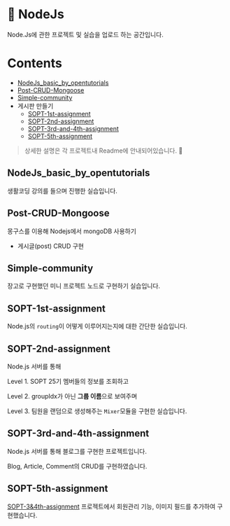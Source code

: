 

# :green_book: ​NodeJs 

Node.Js에 관한 프로젝트 및 실습을 업로드 하는 공간입니다.

# Contents

- [NodeJs_basic_by_opentutorials](#nodejs-basic-by-opentutorials)
- [Post-CRUD-Mongoose](#post-crud-mongoose)
- [Simple-community](#simple-community)
- 게시판 만들기
  - [SOPT-1st-assignment](#sopt-1st-assignment)
  - [SOPT-2nd-assignment](#sopt-2nd-assignment)
  - [SOPT-3rd-and-4th-assignment](#sopt-3rd-and-4th-assignment)
  - [SOPT-5th-assignment](#sopt-5th-assignment)



> 상세한 설명은 각 프로젝트내 Readme에 안내되어있습니다. :eyes:



## NodeJs_basic_by_opentutorials

생활코딩 강의를 들으며 진행한 실습입니다.



## Post-CRUD-Mongoose

몽구스를 이용해 Nodejs에서 mongoDB 사용하기

- 게시글(post) CRUD 구현



## Simple-community

장고로 구현했던 미니 프로젝트 노드로 구현하기 실습입니다.



## SOPT-1st-assignment

Node.js의 `routing`이 어떻게 이루어지는지에 대한 간단한 실습입니다.



## SOPT-2nd-assignment

Node.js  서버를 통해 

Level 1. SOPT 25기 멤버들의 정보를 조회하고

Level 2. groupIdx가 아닌 **그룹 이름**으로 보여주며

Level 3. 팀원을 랜덤으로 생성해주는 `Mixer`모듈을 구현한 실습입니다.



## SOPT-3rd-and-4th-assignment

Node.js 서버를 통해 블로그를 구현한 프로젝트입니다.

Blog, Article, Comment의 CRUD를 구현하였습니다.



## SOPT-5th-assignment

[SOPT-3&4th-assignment]( https://github.com/jiss02/Practice/tree/master/01_NodeJs/SOPT-3rd-and-4th-assignment ) 프로젝트에서 회원관리 기능, 이미지 필드를 추가하여 구현했습니다.